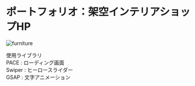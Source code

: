 # ポートフォリオ：架空インテリアショップHP

![furniture](https://user-images.githubusercontent.com/81339797/148278395-0a139499-6391-4721-9dd8-aa572a726d33.png)

使用ライブラリ<br>
PACE : ローディング画面<br>
Swiper : ヒーロースライダー<br>
GSAP : 文字アニメーション<br>
